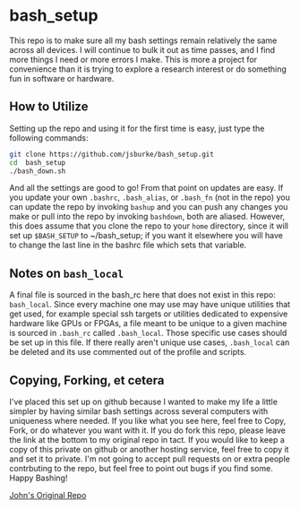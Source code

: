 # bash_setup

This repo is to make sure all my bash settings remain relatively the same across all devices.  I will continue to bulk it out as time passes, and I find more things I need or more errors I make.  This is more a project for convenience than it is trying to explore a research interest or do something fun in software or hardware.
 
## How to Utilize

Setting up the repo and using it for the first time is easy, just type the following commands:

```sh
git clone https://github.com/jsburke/bash_setup.git
cd  bash_setup
./bash_down.sh
```

And all the settings are good to go!  From that point on updates are easy.  If you update your own `.bashrc`, `.bash_alias`, or `.bash_fn` (not in the repo) you can update the repo by invoking `bashup` and you can push any changes you make or pull into the repo by invoking `bashdown`, both are aliased.  However, this does assume that you clone the repo to your `home` directory, since it will set up `$BASH_SETUP` to ~/bash_setup; if you want it elsewhere you will have to change the last line in the bashrc file which sets that variable.

## Notes on `bash_local`

A final file is sourced in the bash_rc here that does not exist in this repo: `bash_local`.  Since every machine one may use may have unique utilities that get used, for example special ssh targets or utilities dedicated to expensive hardware like GPUs or FPGAs, a file meant to be unique to a given machine is sourced in `.bash_rc` called `.bash_local`.  Those specific use cases should be set up in this file.  If there really aren't unique use cases, `.bash_local` can be deleted and its use commented out of the profile and scripts.

## Copying, Forking, et cetera

I've placed this set up on github because I wanted to make my life a little simpler by having similar bash settings across several computers with uniqueness where needed.  If you like what you see here, feel free to Copy, Fork, or do whatever you want with it.  If you do fork this repo, please leave the link at the bottom to my original repo in tact.  If you would like to keep a copy of this private on github or another hosting service, feel free to copy it and set it to private.  I'm not going to accept pull requests on or extra people contrbuting to the repo, but feel free to point out bugs if you find some.  Happy Bashing!

[John's Original Repo](https://github.com/jsburke/bash_setup "Burke's Bash")
